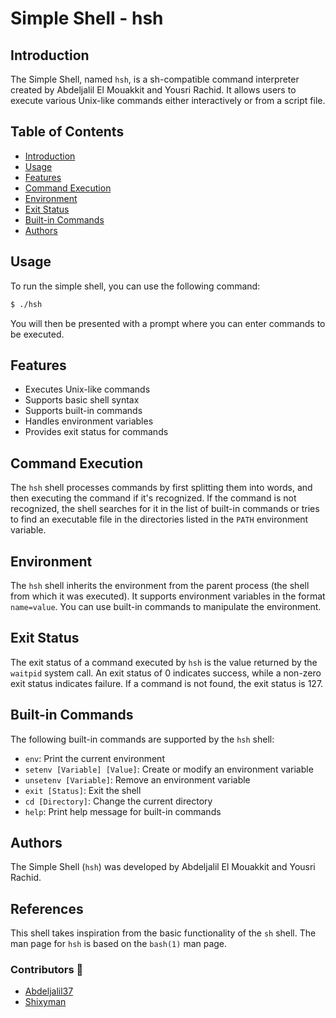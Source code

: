 # Simple Shell - hsh

## Introduction

The Simple Shell, named `hsh`, is a sh-compatible command interpreter created by Abdeljalil El Mouakkit and Yousri Rachid. It allows users to execute various Unix-like commands either interactively or from a script file.

## Table of Contents

- [Introduction](#introduction)
- [Usage](#usage)
- [Features](#features)
- [Command Execution](#command-execution)
- [Environment](#environment)
- [Exit Status](#exit-status)
- [Built-in Commands](#built-in-commands)
- [Authors](#authors)

## Usage

To run the simple shell, you can use the following command:

```sh
$ ./hsh
```

You will then be presented with a prompt where you can enter commands to be executed.

## Features

- Executes Unix-like commands
- Supports basic shell syntax
- Supports built-in commands
- Handles environment variables
- Provides exit status for commands

## Command Execution

The `hsh` shell processes commands by first splitting them into words, and then executing the command if it's recognized. If the command is not recognized, the shell searches for it in the list of built-in commands or tries to find an executable file in the directories listed in the `PATH` environment variable.

## Environment

The `hsh` shell inherits the environment from the parent process (the shell from which it was executed). It supports environment variables in the format `name=value`. You can use built-in commands to manipulate the environment.

## Exit Status

The exit status of a command executed by `hsh` is the value returned by the `waitpid` system call. An exit status of 0 indicates success, while a non-zero exit status indicates failure. If a command is not found, the exit status is 127.

## Built-in Commands

The following built-in commands are supported by the `hsh` shell:

- `env`: Print the current environment
- `setenv [Variable] [Value]`: Create or modify an environment variable
- `unsetenv [Variable]`: Remove an environment variable
- `exit [Status]`: Exit the shell
- `cd [Directory]`: Change the current directory
- `help`: Print help message for built-in commands

## Authors

The Simple Shell (`hsh`) was developed by Abdeljalil El Mouakkit and Yousri Rachid.

## References

This shell takes inspiration from the basic functionality of the `sh` shell. The man page for `hsh` is based on the `bash(1)` man page.

### Contributors :busts_in_silhouette:

- [Abdeljalil37](https://github.com/Abdeljalil37)
- [Shixyman](https://github.com/shixyman)
